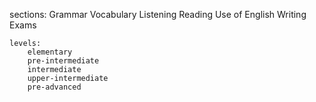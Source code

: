 sections:
    Grammar
    Vocabulary
    Listening
    Reading
    Use of English
    Writing
    Exams

    levels:
        elementary
        pre-intermediate
        intermediate
        upper-intermediate
        pre-advanced
